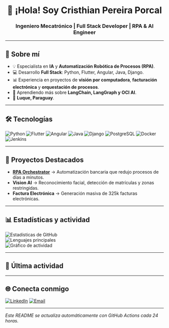 <h1 align="center">👋 ¡Hola! Soy Cristhian Pereira Porcal</h1>
<h3 align="center">Ingeniero Mecatrónico | Full Stack Developer | RPA & AI Engineer</h3>

---

## 🚀 Sobre mí
- 💡 Especialista en **IA** y **Automatización Robótica de Procesos (RPA)**.
- 💻 Desarrollo **Full Stack**: Python, Flutter, Angular, Java, Django.
- 📊 Experiencia en proyectos de **visión por computadora**, **facturación electrónica** y **orquestación de procesos**.
- 🌱 Aprendiendo más sobre **LangChain, LangGraph y OCI AI**.
- 📍 **Luque, Paraguay**.

---

## 🛠️ Tecnologías
![Python](https://img.shields.io/badge/Python-3776AB?logo=python&logoColor=white)
![Flutter](https://img.shields.io/badge/Flutter-02569B?logo=flutter&logoColor=white)
![Angular](https://img.shields.io/badge/Angular-DD0031?logo=angular&logoColor=white)
![Java](https://img.shields.io/badge/Java-007396?logo=java&logoColor=white)
![Django](https://img.shields.io/badge/Django-092E20?logo=django&logoColor=white)
![PostgreSQL](https://img.shields.io/badge/PostgreSQL-4169E1?logo=postgresql&logoColor=white)
![Docker](https://img.shields.io/badge/Docker-2496ED?logo=docker&logoColor=white)
![Jenkins](https://img.shields.io/badge/Jenkins-D24939?logo=jenkins&logoColor=white)

---

## 📌 Proyectos Destacados
- **[RPA Orchestrator](https://github.com/crisporcal/rpa-orchestrator)** → Automatización bancaria que redujo procesos de días a minutos.
- **Vision AI** → Reconocimiento facial, detección de matrículas y zonas restringidas.
- **Factura Electrónica** → Generación masiva de 325k facturas electrónicas.

---

## 📊 Estadísticas y actividad
![Estadísticas de GitHub](https://github-readme-stats.vercel.app/api?username=crisporcal&show_icons=true&theme=tokyonight)  
![Lenguajes principales](https://github-readme-stats.vercel.app/api/top-langs/?username=crisporcal&layout=compact&theme=tokyonight)  
![Gráfico de actividad](https://github-readme-activity-graph.vercel.app/graph?username=crisporcal&theme=tokyo-night)

---

## 📜 Última actividad
<!--START_SECTION:activity-->
<!--END_SECTION:activity-->

---

## 🌐 Conecta conmigo
[![LinkedIn](https://img.shields.io/badge/LinkedIn-0077B5?logo=linkedin&logoColor=white)](https://linkedin.com/in/crisporcal)
[![Email](https://img.shields.io/badge/Email-D14836?logo=gmail&logoColor=white)](mailto:cristhianporcal@gmail.com)

---

*Este README se actualiza automáticamente con GitHub Actions cada 24 horas.*
